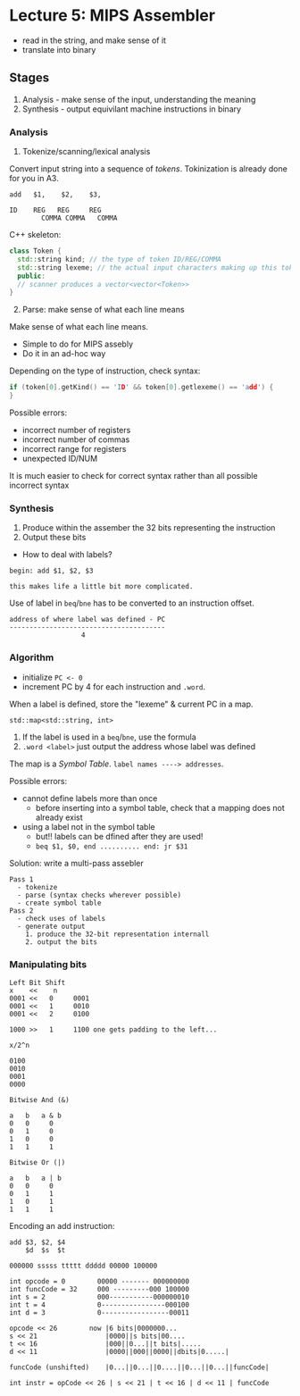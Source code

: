 # Lecture 5: MIPS Assembler

* read in the string, and make sense of it
* translate into binary

## Stages


1. Analysis - make sense of the input, understanding the meaning
2. Synthesis - output equivilant machine instructions in binary

### Analysis

1. Tokenize/scanning/lexical analysis

Convert input string into a sequence of *tokens*. Tokinization is already done for you in A3.

```none
add   $1,    $2,    $3,

ID    REG   REG     REG
        COMMA COMMA   COMMA
```

C++ skeleton:

```c++
class Token {
  std::string kind; // the type of token ID/REG/COMMA
  std::string lexeme; // the actual input characters making up this token
  public:
  // scanner produces a vector<vector<Token>>
}
```

2. Parse: make sense of what each line means

Make sense of what each line means.

* Simple to do for MIPS assebly
* Do it in an ad-hoc way

Depending on the type of instruction, check syntax:

```c++
if (token[0].getKind() == 'ID' && token[0].getlexeme() == 'add') {
}
```

Possible errors:

* incorrect number of registers
* incorrect number of commas
* incorrect range for registers
* unexpected ID/NUM

It is much easier to check for correct syntax rather than all possible incorrect syntax

### Synthesis

1. Produce within the assember the 32 bits representing the instruction
2. Output these bits

* How to deal with labels?

```none
begin: add $1, $2, $3

this makes life a little bit more complicated.
```

Use of label in `beq`/`bne` has to be converted to an instruction offset.

```none
address of where label was defined - PC
---------------------------------------
                  4
```

### Algorithm

* initialize `PC <- 0`
* increment PC by 4 for each instruction and `.word`.

When a label is defined, store the "lexeme" & current PC in a map.

```none
std::map<std::string, int>
```

1. If the label is used in a `beq`/`bne`, use the formula
2. `.word <label>` just output the address whose label was defined

The map is a *Symbol Table*. `label names ----> addresses`.

Possible errors:

* cannot define labels more than once
  * before inserting into a symbol table, check that a mapping does not already exist
* using a label not in the symbol table
  * but!! labels can be dfined after they are used!
  * `beq $1, $0, end .......... end: jr $31`

Solution: write a multi-pass assebler

```none
Pass 1
  - tokenize
  - parse (syntax checks wherever possible)
  - create symbol table
Pass 2
  - check uses of labels
  - generate output
    1. produce the 32-bit representation internall
    2. output the bits
```

### Manipulating bits

```none
Left Bit Shift
x    <<    n
0001 <<   0     0001
0001 <<   1     0010
0001 <<   2     0100

1000 >>   1     1100 one gets padding to the left...

x/2^n

0100
0010
0001
0000
```

```none
Bitwise And (&)

a   b   a & b
0   0     0
0   1     0
1   0     0
1   1     1

Bitwise Or (|)

a   b   a | b
0   0     0
0   1     1
1   0     1
1   1     1
```

Encoding an add instruction:

```none
add $3, $2, $4
    $d  $s  $t

000000 sssss ttttt ddddd 00000 100000

int opcode = 0        00000 ------- 000000000
int funcCode = 32     000 ---------000 100000
int s = 2             000-----------000000010
int t = 4             0----------------000100
int d = 3             0-----------------00011

opcode << 26        now |6 bits|0000000...
s << 21                 |0000||s bits|00....
t << 16                 |000||0...||t bits|.....
d << 11                 |0000||000||0000||dbits|0.....|

funcCode (unshifted)    |0...||0...||0....||0...||0...||funcCode|

int instr = opCode << 26 | s << 21 | t << 16 | d << 11 | funcCode


```
